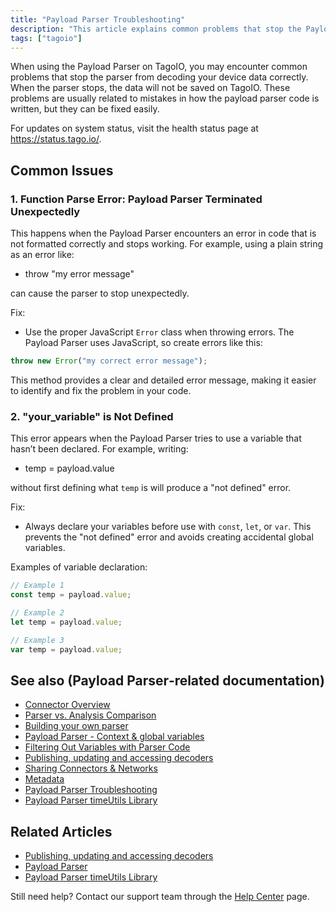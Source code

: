 ```yaml
---
title: "Payload Parser Troubleshooting"
description: "This article explains common problems that stop the Payload Parser from decoding device data on TagoIO and provides straightforward fixes for each issue."
tags: ["tagoio"]
---
```

When using the Payload Parser on TagoIO, you may encounter common problems that stop the parser from decoding your device data correctly. When the parser stops, the data will not be saved on TagoIO. These problems are usually related to mistakes in how the payload parser code is written, but they can be fixed easily.

For updates on system status, visit the health status page at https://status.tago.io/.

## Common Issues

### 1. Function Parse Error: Payload Parser Terminated Unexpectedly
This happens when the Payload Parser encounters an error in code that is not formatted correctly and stops working. For example, using a plain string as an error like:
- throw "my error message"

can cause the parser to stop unexpectedly.

Fix:
- Use the proper JavaScript `Error` class when throwing errors. The Payload Parser uses JavaScript, so create errors like this:

```javascript
throw new Error("my correct error message");
```

This method provides a clear and detailed error message, making it easier to identify and fix the problem in your code.

### 2. "your_variable" is Not Defined
This error appears when the Payload Parser tries to use a variable that hasn’t been declared. For example, writing:
- temp = payload.value

without first defining what `temp` is will produce a "not defined" error.

Fix:
- Always declare your variables before use with `const`, `let`, or `var`. This prevents the "not defined" error and avoids creating accidental global variables.
  
Examples of variable declaration:

```javascript
// Example 1
const temp = payload.value;
```

```javascript
// Example 2
let temp = payload.value;
```

```javascript
// Example 3
var temp = payload.value;
```

## See also (Payload Parser‑related documentation)
- [Connector Overview](../integrations/index)
- [Parser vs. Analysis Comparison](../analysis/parser-vs-analysis-comparison)
- [Building your own parser](../payload-parser/building-your-own-parser)
- [Payload Parser - Context & global variables](../payload-parser/index-context-global-variables)
- [Filtering Out Variables with Parser Code](../payload-parser/filtering-out-variables-with-parser-code)
- [Publishing, updating and accessing decoders](../payload-parser/publishing-updating-and-accessing-decoders)
- [Sharing Connectors & Networks](../integrations/sharing-connectors-networks)
- [Metadata](../data-management/metadata)
- [Payload Parser Troubleshooting](payload-parser-troubleshooting)
- [Payload Parser timeUtils Library](../payload-parser/index-timeutils-library)

## Related Articles
- [Publishing, updating and accessing decoders](publishing-updating-accessing-decoders)
- [Payload Parser](payload-parser)
- [Payload Parser timeUtils Library](../payload-parser/index-timeutils-library)

Still need help? Contact our support team through the [Help Center](https://help.tago.io/portal/en/newticket?) page.

<!-- Image placeholder removed for build -->